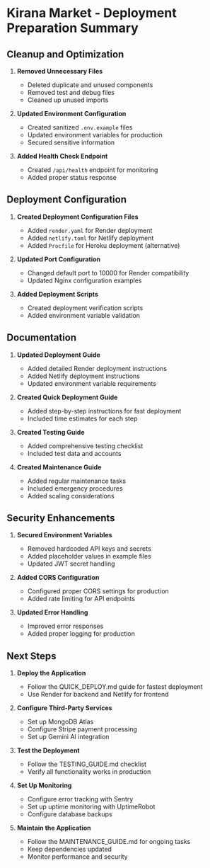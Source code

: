 # Kirana Market - Deployment Preparation Summary

## Cleanup and Optimization

1. **Removed Unnecessary Files**
   - Deleted duplicate and unused components
   - Removed test and debug files
   - Cleaned up unused imports

2. **Updated Environment Configuration**
   - Created sanitized `.env.example` files
   - Updated environment variables for production
   - Secured sensitive information

3. **Added Health Check Endpoint**
   - Created `/api/health` endpoint for monitoring
   - Added proper status response

## Deployment Configuration

1. **Created Deployment Configuration Files**
   - Added `render.yaml` for Render deployment
   - Added `netlify.toml` for Netlify deployment
   - Added `Procfile` for Heroku deployment (alternative)

2. **Updated Port Configuration**
   - Changed default port to 10000 for Render compatibility
   - Updated Nginx configuration examples

3. **Added Deployment Scripts**
   - Created deployment verification scripts
   - Added environment variable validation

## Documentation

1. **Updated Deployment Guide**
   - Added detailed Render deployment instructions
   - Added Netlify deployment instructions
   - Updated environment variable requirements

2. **Created Quick Deployment Guide**
   - Added step-by-step instructions for fast deployment
   - Included time estimates for each step

3. **Created Testing Guide**
   - Added comprehensive testing checklist
   - Included test data and accounts

4. **Created Maintenance Guide**
   - Added regular maintenance tasks
   - Included emergency procedures
   - Added scaling considerations

## Security Enhancements

1. **Secured Environment Variables**
   - Removed hardcoded API keys and secrets
   - Added placeholder values in example files
   - Updated JWT secret handling

2. **Added CORS Configuration**
   - Configured proper CORS settings for production
   - Added rate limiting for API endpoints

3. **Updated Error Handling**
   - Improved error responses
   - Added proper logging for production

## Next Steps

1. **Deploy the Application**
   - Follow the QUICK_DEPLOY.md guide for fastest deployment
   - Use Render for backend and Netlify for frontend

2. **Configure Third-Party Services**
   - Set up MongoDB Atlas
   - Configure Stripe payment processing
   - Set up Gemini AI integration

3. **Test the Deployment**
   - Follow the TESTING_GUIDE.md checklist
   - Verify all functionality works in production

4. **Set Up Monitoring**
   - Configure error tracking with Sentry
   - Set up uptime monitoring with UptimeRobot
   - Configure database backups

5. **Maintain the Application**
   - Follow the MAINTENANCE_GUIDE.md for ongoing tasks
   - Keep dependencies updated
   - Monitor performance and security